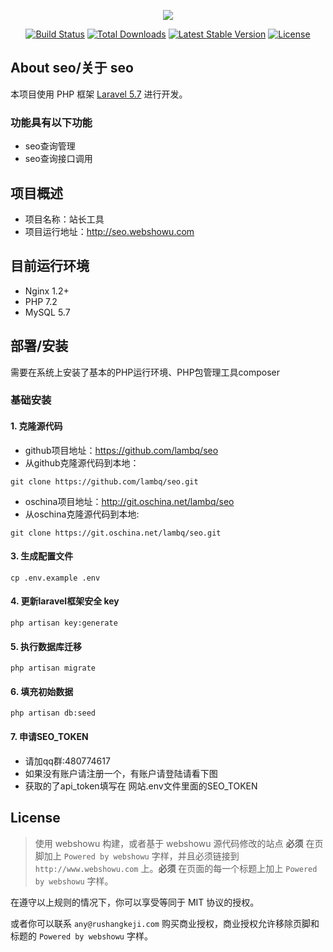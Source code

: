 <p align="center"><img src="https://laravel.com/assets/img/components/logo-laravel.svg"></p>

<p align="center">
<a href="https://travis-ci.org/laravel/framework"><img src="https://travis-ci.org/laravel/framework.svg" alt="Build Status"></a>
<a href="https://packagist.org/packages/laravel/framework"><img src="https://poser.pugx.org/laravel/framework/d/total.svg" alt="Total Downloads"></a>
<a href="https://packagist.org/packages/laravel/framework"><img src="https://poser.pugx.org/laravel/framework/v/stable.svg" alt="Latest Stable Version"></a>
<a href="https://packagist.org/packages/laravel/framework"><img src="https://poser.pugx.org/laravel/framework/license.svg" alt="License"></a>
</p>

## About seo/关于 seo

 本项目使用 PHP 框架 [Laravel 5.7](https://doc.laravel-china.org/docs/5.4/) 进行开发。 

### 功能具有以下功能

- seo查询管理
- seo查询接口调用

## 项目概述

* 项目名称：站长工具
* 项目运行地址：http://seo.webshowu.com

## 目前运行环境

- Nginx 1.2+
- PHP 7.2
- MySQL 5.7

## 部署/安装

需要在系统上安装了基本的PHP运行环境、PHP包管理工具composer

### 基础安装

#### 1. 克隆源代码

* github项目地址：https://github.com/lambq/seo
* 从github克隆源代码到本地：

```shell
git clone https://github.com/lambq/seo.git
```

* oschina项目地址：http://git.oschina.net/lambq/seo
* 从oschina克隆源代码到本地:

```shell
git clone https://git.oschina.net/lambq/seo.git
```


#### 3. 生成配置文件

```shell
cp .env.example .env
```

#### 4. 更新laravel框架安全 key

```shell
php artisan key:generate
```
    
#### 5. 执行数据库迁移

```shell
php artisan migrate
```

#### 6. 填充初始数据

```shell
php artisan db:seed
```
#### 7. 申请SEO_TOKEN
    
* 请加qq群:480774617
* 如果没有账户请注册一个，有账户请登陆请看下图
* 获取的了api_token填写在 网站.env文件里面的SEO_TOKEN

## License

> 使用 webshowu 构建，或者基于 webshowu 源代码修改的站点 **必须** 在页脚加上 `Powered by webshowu` 字样，并且必须链接到 `http://www.webshowu.com` 上。**必须** 在页面的每一个标题上加上 `Powered by webshowu` 字样。

在遵守以上规则的情况下，你可以享受等同于 MIT 协议的授权。

或者你可以联系 `any@rushangkeji.com` 购买商业授权，商业授权允许移除页脚和标题的 `Powered by webshowu` 字样。